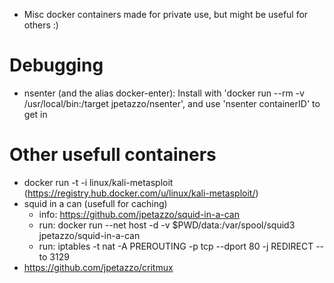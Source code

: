 * Misc docker containers made for private use, but might be useful for others :)

# Debugging
* nsenter (and the alias docker-enter): Install with 'docker run --rm -v /usr/local/bin:/target jpetazzo/nsenter', and use 'nsenter containerID' to get in

# Other usefull containers
* docker run -t -i linux/kali-metasploit (https://registry.hub.docker.com/u/linux/kali-metasploit/)
* squid in a can (usefull for caching)
  * info: https://github.com/jpetazzo/squid-in-a-can
  * run: docker run --net host -d -v $PWD/data:/var/spool/squid3 jpetazzo/squid-in-a-can
  * run: iptables -t nat -A PREROUTING -p tcp --dport 80 -j REDIRECT --to 3129
* https://github.com/jpetazzo/critmux
